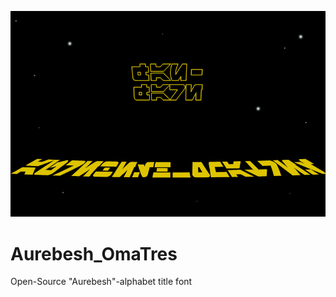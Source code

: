 ![Aurebesh_OmaTres Example: FAN-FARE!](https://github.com/AurekFonts/Aurebesh_OmaTres/blob/master/Aurebesh_OmaTres-example.png?raw=true)
# Aurebesh_OmaTres

Open-Source "Aurebesh"-alphabet title font
